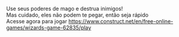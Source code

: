 Use seus poderes de mago e destrua inimigos!<br>
Mas cuidado, eles não podem te pegar, então seja rápido<br>
Acesse agora para jogar https://www.construct.net/en/free-online-games/wizards-game-62835/play

